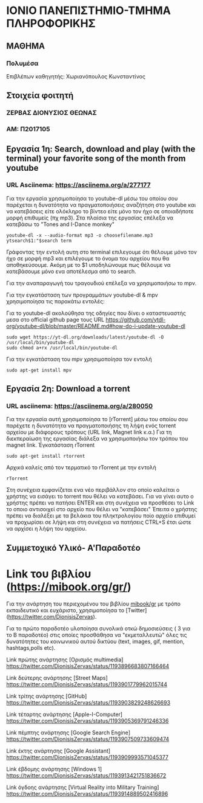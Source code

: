 # ΙΟΝΙΟ ΠΑΝΕΠΙΣΤΗΜΙΟ-ΤΜΗΜΑ ΠΛΗΡΟΦΟΡΙΚΗΣ 
## ΜΑΘΗΜΑ
### Πολυμέσα  
Επιβλέπων καθηγητής: Χωριανόπουλος Κωνσταντίνος
## Στοιχεία φοιτητή
### ΖΕΡΒΑΣ ΔΙΟΝΥΣΙΟΣ ΘΕΩΝΑΣ
### ΑΜ: Π2017105

## Εργασία 1η: Search, download and play (with the terminal) your favorite song of the month from youtube

### URL Asciinema: https://asciinema.org/a/277177
Για την εργασία χρησιμοποίησα το youtube-dl μέσω του οποίου σου παρέχεται η δυνατότητα να πραγματοποιήσεις αναζήτηση στο youtube και να κατεβάσεις είτε ολόκληρο το βίντεο είτε μόνο τον ήχο σε οποιαδήποτε μορφή επιθυμείς (πχ mp3). Στα πλαίσια της εργασίας επέλεξα να κατεβάσω το "Tones and I-Dance monkey"

```
youtube-dl -x --audio-format mp3 -o choosefilename.mp3 ytsearch$1:"$search term
```

Γράφοντας την εντολή αυτη στο terminal επιλεγουμε ότι θέλουμε μόνο τον ήχο σε μορφή mp3 και επιλέγουμε το όνομα του αρχείου που θα αποθηκεύσουμε. Ακόμη με το $1 υποδηλώνουμε πως θέλουμε να κατεβάσουμε μόνο ενα αποτέλεσμα από το search.

Για την αναπαραγωγή του τραγουδιού επέλεξα να χρησιμοποιήσω το mpv. 

Για την εγκατάσταση των προγραμμάτων youtube-dl & mpv χρησιμοποίησα τις παρακάτω εντολές:

Για το youtube-dl ακολούθησα της οδηγίες που δίνει ο καταστευαστής μεσα στο official github page τους 
URL https://github.com/ytdl-org/youtube-dl/blob/master/README.md#how-do-i-update-youtube-dl

```
sudo wget https://yt-dl.org/downloads/latest/youtube-dl -O /usr/local/bin/youtube-dl
sudo chmod a+rx /usr/local/bin/youtube-dl
```
Για την εγκατάσταση του mpv χρησιμοποίησα τον εντολή 

```
sudo apt-get install mpv
```

## Εργασία 2η: Download a torrent

### URL asciinema: https://asciinema.org/a/280050
Για την εργασία αυτή χρησιμοποίησα το [rTorrent] μέσω του οποίου σου παρέχετε η δυνατότητα να πραγματοποιήσης τη λήψη ενός torrent αρχείου με διάφορους τρόπους (URL link, Magnet link κ.α.) Για τη διεκπεραίωση της εργασίας διάλεξα να χρησιμοποιήσω τον τρόπου του magnet link.
Έγκατάσταση rTorrent
```
sudo apt-get install rtorrent
```
Aρχικά καλείς από τον τερματικό το rTorrent με την εντολή
```
rTorrent
```
Στη συνέχεια εμφανίζεται ενα νέο περιβάλλον στο οποίο καλείται ο χρήστης να εισάγει το torrent που θέλει να κατεβάσει. Για να γίνει αυτο ο χρήστης πρέπει να πατήσει ENTER και στη συνέχεια να προσθέσει το Link το οποιο αντισοιχεί στο αρχείο που θέλει να "κατεβάσει"
Έπειτα ο χρήστης πρέπει να διαλέξει με τα βελάκια του πληκτρολογίου ποίο αρχείο επιθυμεί να προχωρίσει σε λήψη και στη συνέχεια να πατήσεις CTRL+S έτσι ώστε να αρχίσει η λήψη του αρχείου.


## Συμμετοχικό Υλικό- Α'Παραδοτέο
 
 # Link του βιβλίου (https://mibook.org/gr/)
 
  Για την ανάρτηση του περιεχομένου του βιβλίου [mibook/gr](https://mibook.org/gr/) με τρόπο εκπαιδευτικό και ευχάριστο, χρησιμοποίησα το [Twitter] (https://twitter.com/DionisisZervas).

Για το πρώτο παραδοτέο υλοποίησα συνολικά οτκώ δημοσιεύσεις ( 3 για το Β παραδοτέο) στις οποίες προσθάθησα να "εκμεταλλευτώ" όλες τις δυνατότητες του κοινωνικού αυτού δικτύου (text, images, gif, mention, hashtags,polls etc).

Link πρώτης ανάρτησης [Ορισμός multimedia] https://twitter.com/DionisisZervas/status/1193896683807166464

Link δεύτερης ανάρτησης [Street Maps] https://twitter.com/DionisisZervas/status/1193901779962015744

Link τρίτης ανάρτησης [GitHub] https://twitter.com/DionisisZervas/status/1193903829248626693

Link τέταρτης ανάρτησης [Apple-I-Computer] https://twitter.com/DionisisZervas/status/1193905369791246336

Link πέμπτης ανάρτησης [Google Search Engine] https://twitter.com/DionisisZervas/status/1193907509733609474

Link έκτης ανάρτησης [Google Assistant] https://twitter.com/DionisisZervas/status/1193909993571045377

Link έβδομης ανάρτησης [Windows 1] https://twitter.com/DionisisZervas/status/1193913421751836672

Link όγδοης ανάρτησης [Virtual Reality into Military Training] https://twitter.com/DionisisZervas/status/1193914889502416896  
